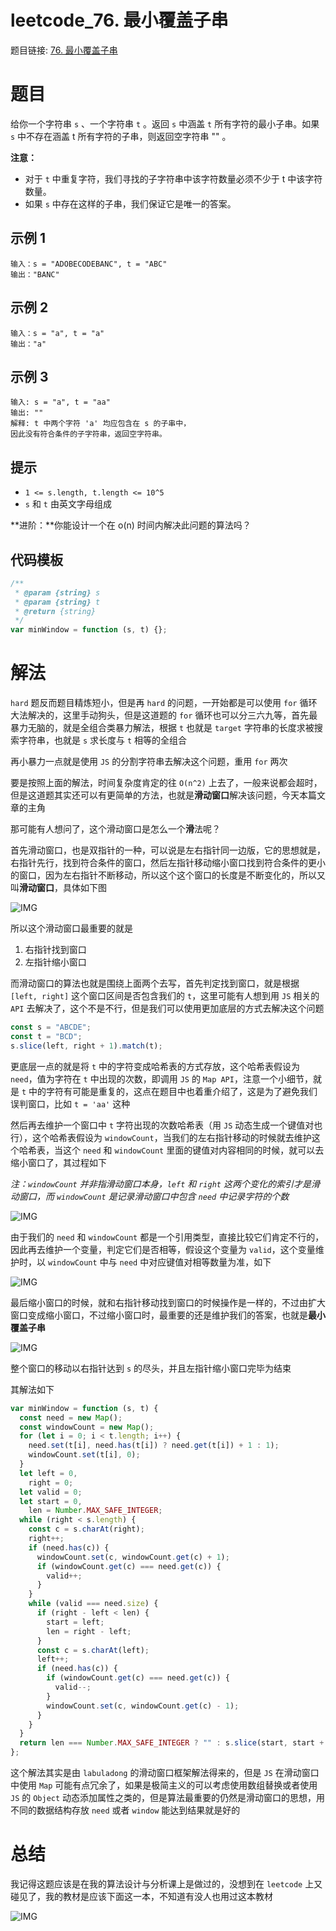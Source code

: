 # leetcode_76. 最小覆盖子串

题目链接: [76. 最小覆盖子串](https://leetcode-cn.com/problems/minimum-window-substring/)

# 题目

给你一个字符串 `s` 、一个字符串 `t` 。返回 `s` 中涵盖 `t` 所有字符的最小子串。如果 `s` 中不存在涵盖 t 所有字符的子串，则返回空字符串 "" 。

**注意：**

- 对于 `t` 中重复字符，我们寻找的子字符串中该字符数量必须不少于 t 中该字符数量。
- 如果 `s` 中存在这样的子串，我们保证它是唯一的答案。

## 示例 1

```
输入：s = "ADOBECODEBANC", t = "ABC"
输出："BANC"
```

## 示例 2

```
输入：s = "a", t = "a"
输出："a"
```

## 示例 3

```
输入: s = "a", t = "aa"
输出: ""
解释: t 中两个字符 'a' 均应包含在 s 的子串中，
因此没有符合条件的子字符串，返回空字符串。
```

## 提示

- `1 <= s.length, t.length <= 10^5`
- `s` 和 `t` 由英文字母组成

**进阶：**你能设计一个在 o(n) 时间内解决此问题的算法吗？

## 代码模板

```js
/**
 * @param {string} s
 * @param {string} t
 * @return {string}
 */
var minWindow = function (s, t) {};
```

# 解法

`hard` 题反而题目精炼短小，但是再 `hard` 的问题，一开始都是可以使用 `for` 循环大法解决的，这里手动狗头，但是这道题的 `for` 循环也可以分三六九等，首先最暴力无脑的，就是全组合类暴力解法，根据 `t` 也就是 `target` 字符串的长度求被搜索字符串，也就是 `s` 求长度与 `t` 相等的全组合

再小暴力一点就是使用 `JS` 的分割字符串去解决这个问题，重用 `for` 两次

要是按照上面的解法，时间复杂度肯定的往 `O(n^2)` 上去了，一般来说都会超时，但是这道题其实还可以有更简单的方法，也就是**滑动窗口**解决该问题，今天本篇文章的主角

那可能有人想问了，这个滑动窗口是怎么一个**滑**法呢？

首先滑动窗口，也是双指针的一种，可以说是左右指针同一边版，它的思想就是，右指针先行，找到符合条件的窗口，然后左指针移动缩小窗口找到符合条件的更小的窗口，因为左右指针不断移动，所以这个这个窗口的长度是不断变化的，所以又叫**滑动窗口**，具体如下图

![IMG](../IMG/30.png)

所以这个滑动窗口最重要的就是

1. 右指针找到窗口
2. 左指针缩小窗口

而滑动窗口的算法也就是围绕上面两个去写，首先判定找到窗口，就是根据 `[left, right]` 这个窗口区间是否包含我们的 `t`，这里可能有人想到用 `JS` 相关的 `API` 去解决了，这个不是不行，但是我们可以使用更加底层的方式去解决这个问题

```js
const s = "ABCDE";
const t = "BCD";
s.slice(left, right + 1).match(t);
```

更底层一点的就是将 `t` 中的字符变成哈希表的方式存放，这个哈希表假设为 `need`，值为字符在 `t` 中出现的次数，即调用 `JS` 的 `Map API`，注意一个小细节，就是 `t` 中的字符有可能是重复的，这点在题目中也着重介绍了，这是为了避免我们误判窗口，比如 `t = 'aa'` 这种

然后再去维护一个窗口中 `t` 字符出现的次数哈希表（用 `JS` 动态生成一个键值对也行），这个哈希表假设为 `windowCount`，当我们的左右指针移动的时候就去维护这个哈希表，当这个 `need` 和 `windowCount` 里面的键值对内容相同的时候，就可以去缩小窗口了，其过程如下

_注：`windowCount` 并非指滑动窗口本身，`left` 和 `right` 这两个变化的索引才是滑动窗口，而 `windowCount` 是记录滑动窗口中包含 `need` 中记录字符的个数_

![IMG](../IMG/31.png)

由于我们的 `need` 和 `windowCount` 都是一个引用类型，直接比较它们肯定不行的，因此再去维护一个变量，判定它们是否相等，假设这个变量为 `valid`，这个变量维护时，以 `windowCount` 中与 `need` 中对应键值对相等数量为准，如下

![IMG](../IMG/32.png)

最后缩小窗口的时候，就和右指针移动找到窗口的时候操作是一样的，不过由扩大窗口变成缩小窗口，不过缩小窗口时，最重要的还是维护我们的答案，也就是**最小覆盖子串**

![IMG](../IMG/33.png)

整个窗口的移动以右指针达到 `s` 的尽头，并且左指针缩小窗口完毕为结束

其解法如下

```js
var minWindow = function (s, t) {
  const need = new Map();
  const windowCount = new Map();
  for (let i = 0; i < t.length; i++) {
    need.set(t[i], need.has(t[i]) ? need.get(t[i]) + 1 : 1);
    windowCount.set(t[i], 0);
  }
  let left = 0,
    right = 0;
  let valid = 0;
  let start = 0,
    len = Number.MAX_SAFE_INTEGER;
  while (right < s.length) {
    const c = s.charAt(right);
    right++;
    if (need.has(c)) {
      windowCount.set(c, windowCount.get(c) + 1);
      if (windowCount.get(c) === need.get(c)) {
        valid++;
      }
    }
    while (valid === need.size) {
      if (right - left < len) {
        start = left;
        len = right - left;
      }
      const c = s.charAt(left);
      left++;
      if (need.has(c)) {
        if (windowCount.get(c) === need.get(c)) {
          valid--;
        }
        windowCount.set(c, windowCount.get(c) - 1);
      }
    }
  }
  return len === Number.MAX_SAFE_INTEGER ? "" : s.slice(start, start + len);
};
```

这个解法其实是由 `labuladong` 的滑动窗口框架解法得来的，但是 `JS` 在滑动窗口中使用 `Map` 可能有点冗余了，如果是极简主义的可以考虑使用数组替换或者使用 `JS` 的 `Object` 动态添加属性之类的，但是算法最重要的仍然是滑动窗口的思想，用不同的数据结构存放 `need` 或者 `window` 能达到结果就是好的

# 总结

我记得这题应该是在我的算法设计与分析课上是做过的，没想到在 `leetcode` 上又碰见了，我的教材是应该下面这一本，不知道有没人也用过这本教材

![IMG](../IMG/29.jpg)
